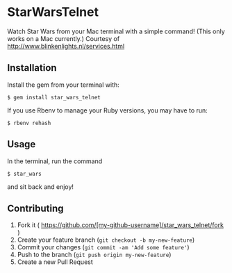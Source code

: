 # StarWarsTelnet

Watch Star Wars from your Mac terminal with a simple command! (This only works on a Mac currently.) Courtesy of http://www.blinkenlights.nl/services.html

## Installation

Install the gem from your terminal with:

    $ gem install star_wars_telnet

If you use Rbenv to manage your Ruby versions, you may have to run:

    $ rbenv rehash

## Usage

In the terminal, run the command

    $ star_wars

and sit back and enjoy!

## Contributing

1. Fork it ( https://github.com/[my-github-username]/star_wars_telnet/fork )
2. Create your feature branch (`git checkout -b my-new-feature`)
3. Commit your changes (`git commit -am 'Add some feature'`)
4. Push to the branch (`git push origin my-new-feature`)
5. Create a new Pull Request
